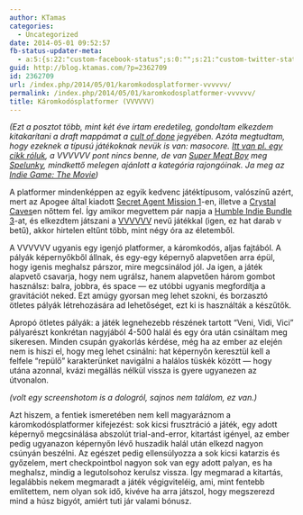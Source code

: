 ```yaml
---
author: KTamas
categories:
  - Uncategorized
date: 2014-05-01 09:52:57
fb-status-updater-meta:
  - a:5:{s:22:"custom-facebook-status";s:0:"";s:21:"custom-twitter-status";s:0:"";s:7:"fb-push";s:1:"1";s:7:"tw-push";s:1:"1";s:4:"push";s:1:"1";}
guid: http://blog.ktamas.com/?p=2362709
id: 2362709
url: /index.php/2014/05/01/karomkodosplatformer-vvvvvv/
permalink: /index.php/2014/05/01/karomkodosplatformer-vvvvvv/
title: Káromkodósplatformer (VVVVVV)
---
```


_(Ezt a posztot több, mint két éve írtam eredetileg, gondoltam elkezdem kitakarítani a draft mappámat a [cult of done](http://www.brepettis.com/blog/2009/3/3/the-cult-of-done-manifesto.html) jegyében. Azóta megtudtam, hogy ezeknek a típusú játékoknak nevük is van: masocore. [Itt van pl. egy cikk róluk](http://www.slate.com/articles/technology/bitwise/2014/03/dark_souls_ii_the_rise_of_masocore_gaming.html), a VVVVVV pont nincs benne, de van [Super Meat Boy](http://supermeatboy.com/) meg [Spelunky](http://spelunkyworld.com/), mindkettő melegen ajánlott a kategória rajongóinak. Ja meg az [Indie Game: The Movie](http://buy.indiegamethemovie.com/))_

A platformer mindenképpen az egyik kedvenc játéktípusom, valószínű azért, mert az Apogee által kiadott [Secret Agent Mission 1](http://www.emuparadise.me/Abandonware_Games/Secret_Agent_Mission_1_(1992)(Apogee_Software_Ltd)/94785)-en, illetve a [Crystal Caves](http://en.wikipedia.org/wiki/Crystal_Caves)en nőttem fel. Így amikor megvettem pár napja a [Humble Indie Bundle 3](http://blog.humblebundle.com/post/9976785110/humble-indie-bundle-3)-at, és elkezdtem játszani a [VVVVVV](http://thelettervsixtim.es/) nevű játékkal (igen, ez hat darab v betű), akkor hirtelen eltűnt több, mint négy óra az életemből.

A VVVVVV ugyanis egy igenjó platformer, a káromkodós, aljas fajtából. A pályák képernyőkből állnak, és egy-egy képernyő alapvetően arra épül, hogy igenis meghalsz párszor, mire megcsinálod jól. Ja igen, a játék alapvető csavarja, hogy nem ugrálsz, hanem alapvetően három gombot használsz: balra, jobbra, és space &#8212; ez utóbbi ugyanis megfordítja a gravitációt neked. Ezt amúgy gyorsan meg lehet szokni, és borzasztó ötletes pályák létrehozására ad lehetőséget, ezt ki is használták a készűtők.

Apropó ötletes pályák: a játék legnehezebb részének tartott &#8220;Veni, Vidi, Vici&#8221; pályarészt konkrétan nagyjából 4-500 halál és egy óra után csináltam meg sikeresen. Minden csupán gyakorlás kérdése, még ha az ember az elején nem is hiszi el, hogy meg lehet csinálni: hat képernyőn keresztül kell a felfele &#8220;repülő&#8221; karakterünket navigálni a halálos tüskék között &#8212; hogy utána azonnal, kvázi megállás nélkül vissza is gyere ugyanezen az útvonalon.

_(volt egy screenshotom is a dologról, sajnos nem találom, ez van.)_

Azt hiszem, a fentiek ismeretében nem kell magyaráznom a káromkodósplatformer kifejezést: sok kicsi frusztráció a játék, egy adott képernyő megcsinálása abszolút trial-and-error, kitartást igényel, az ember pedig ugyanazon képernyőn lévő huszadik halál után elkezd nagyon csúnyán beszélni. Az egészet pedig ellensúlyozza a sok kicsi katarzis és győzelem, mert checkpointbol nagyon sok van egy adott palyan, es ha meghalsz, mindig a legutolsohoz kerulsz vissza. Így megmarad a kitartás, legalábbis nekem megmaradt a játék végigviteléig, ami, mint fentebb említettem, nem olyan sok idő, kivéve ha arra játszol, hogy megszerezd mind a húsz bigyót, amiért tuti jár valami bónusz.

